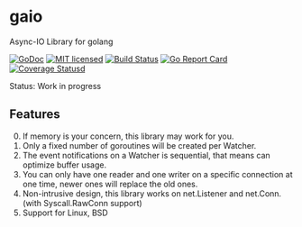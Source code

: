 # gaio

Async-IO Library for golang

[![GoDoc][1]][2] [![MIT licensed][3]][4] [![Build Status][5]][6] [![Go Report Card][7]][8] [![Coverage Statusd][9]][10]

[1]: https://godoc.org/github.com/xtaci/gaio?status.svg
[2]: https://godoc.org/github.com/xtaci/gaio
[3]: https://img.shields.io/badge/license-MIT-blue.svg
[4]: LICENSE
[5]: https://travis-ci.org/xtaci/gaio.svg?branch=master
[6]: https://travis-ci.org/xtaci/gaio
[7]: https://goreportcard.com/badge/github.com/xtaci/gaio
[8]: https://goreportcard.com/report/github.com/xtaci/gaio
[9]: https://codecov.io/gh/xtaci/gaio/branch/master/graph/badge.svg
[10]: https://codecov.io/gh/xtaci/gaio


Status: Work in progress

## Features

0. If memory is your concern, this library may work for you.
1. Only a fixed number of goroutines will be created per Watcher.
2. The event notifications on a Watcher is sequential, that means can optimize buffer usage.
3. You can only have one reader and one writer on a specific connection at one time, newer ones will replace the old ones.
4. Non-intrusive design, this library works on net.Listener and net.Conn. (with Syscall.RawConn support)
5. Support for Linux, BSD

